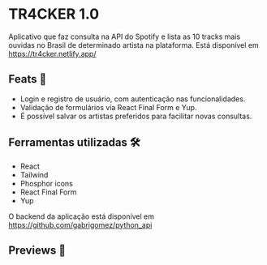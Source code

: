 # TR4CKER 1.0 

Aplicativo que faz consulta na API do Spotify e lista as 10 tracks mais ouvidas no Brasil de determinado artista na plataforma.
Está disponível em https://tr4cker.netlify.app/

## Feats :star2:	

- Login e registro de usuário, com autenticação nas funcionalidades.
- Validação de formulários via React Final Form e Yup.
- É possível salvar os artistas preferidos para facilitar novas consultas.

## Ferramentas utilizadas :hammer_and_wrench:

- React
- Tailwind
- Phosphor icons
- React Final Form
- Yup

O backend da aplicação está disponível em https://github.com/gabrigomez/python_api

## Previews :eyes:	